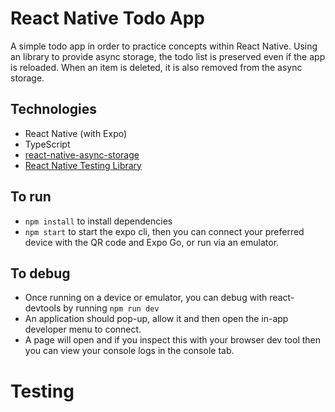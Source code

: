 # React Native Todo App

A simple todo app in order to practice concepts within React Native.
Using an library to provide async storage, the todo list is preserved even if the app is reloaded.
When an item is deleted, it is also removed from the async storage.

## Technologies
- React Native (with Expo)
- TypeScript
- [react-native-async-storage](https://react-native-async-storage.github.io/async-storage/)
- [
React Native Testing Library](https://callstack.github.io/react-native-testing-library/)

## To run 
- ```npm install``` to install dependencies
- ```npm start``` to start the expo cli, then you can connect your preferred device with the QR code and Expo Go, or run via an emulator.

## To debug
- Once running on a device or emulator, you can debug with react-devtools by running ```npm run dev```
- An application should pop-up, allow it and then open the in-app developer menu to connect.
- A page will open and if you inspect this with your browser dev tool then you can view your console logs in the console tab.

# Testing

